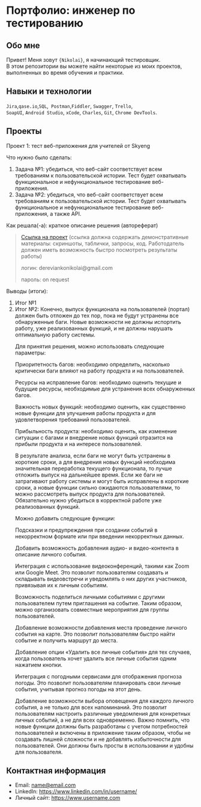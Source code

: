 # Портфолио: инженер по тестированию

## Обо мне 

Привет! Меня зовут ``{Nikolai}``, я начинающий тестировщик. <br>
В этом репозитории вы можете найти некоторые из моих проектов, выполненных во время обучения и практики.
<br>

## Навыки и технологии
``Jira``,``qase.io``,``SQL``,`` Postman``,``Fiddler``, ``Swagger``, ``Trello``, <br>
``SoapUI``, ``Android Studio``, ``xCode``, ``Charles``, ``Git``, ``Chrome DevTools``.




## Проекты

<p> Проект 1: тест веб-приложения для учителей от Skyeng</p>
<p>Что нужно было сделать:<p>
<ol>
  <li>Задача №1: убедиться, что веб-сайт соответствует всем требованиям к пользовательской истории. Тест будет охватывать функциональное и нефункциональное тестирование веб-приложения.</li>
  <li>Задача №2: убедиться, что веб-сайт соответствует всем требованиям к пользовательской истории. Тест будет охватывать функциональное и нефункциональное тестирование веб-приложения, а также API.</li>
</ol>

<p>Как решала(-а): краткое описание решения (автореферат)<p>

> <a href="[https://testqa35.atlassian.net/wiki/spaces/MP/pages/33272/EX1+1](https://qa-bag-report1.atlassian.net/wiki/spaces/~63b61861d3aeefa405440737/pages/1572885/1)">Ссылка на проект</a>
  (ссылка должна содержать демонстративные материалы: скриншоты, таблички, запросы, код. Работодатель должен иметь возможность быстро посмотреть результаты работы)
> <p> логин: dereviankonikolai@gmail.com </p>
> <p> пароль: on request </p>
 
 <p>Выводы (итоги):<p>
<ol>
  <li>Итог №1</li>
  <li>Итог №2: Конечно, выпуск функционала на пользователей (портал) должен быть отложен до тех пор, пока не будут устранены все обнаруженные баги. Новые возможности не должны испортить работу, уже реализованных функций, и не должны нарушать оптимальную работу системы.

Для принятия решения, можно использовать следующие параметры:

Приоритетность багов: необходимо определить, насколько критически баги влияют на работу продукта и на пользователей.

Ресурсы на исправление багов: необходимо оценить текущие и будущие ресурсы, необходимые для устранения всех обнаруженных багов.

Важность новых функций: необходимо оценить, как существенно новые функции для улучшения работы продукта и для удовлетворения требований пользователей.

Прибыльность продукта: необходимо оценить, как изменение ситуации с багами и внедрение новых функций отразится на прибыли продукта и на интересе пользователей.

В результате анализа, если баги не могут быть устранены в короткие сроки, а для внедрения новых функций необходима значительная переработка текущего функционала, то лучше отложить выпуск на дальнейшее время. Если же баги не затрагивают работу системы и могут быть исправлены в короткие сроки, а новые функции сильно ожидаются пользователями, то можно рассмотреть выпуск продукта для пользователей. Обязательно нужно убедиться в корректной работе уже реализованных функций.

Можно добавить следующие функции:


Подсказки и предупреждения при создании событий в некорректном формате или при введении некорректных данных.

Добавить возможность добавления аудио- и видео-контента в описание личного события.

Интеграция с использовaние видеоконференций, такими как Zoom или Google Meet. Это позволит пользователям создавать и складывать видеовстречи и уведомлять о них других участников, привязывая их к личным событиям.

Возможность поделиться личными событиями с другими пользователем путем приглашения на событие. Таким образом, можно организовать совместные мероприятия для группы пользователей.

Добавление возможности добавления места проведение личного события на карте. Это позволит пользователям быстро найти событие и получить маршрут до места.

Добавление опции «Удалить все личные события» для тех случаев, когда пользователь хочет удалить все личные события одним нажатием кнопки.

Интеграция с погодными сервисами для отображения прогноза погоды. Это позволит пользователям планировать свои личные события, учитывая прогноз погоды на этот день.

Добавление возможности выбора оповещения для каждого личного события, а не только для всех напоминаний. Это позволит пользователям настроить различные уведомления для конкретных личных событий, а не для всех одновременно.
Важно помнить, что новые функции должны быть разработаны с учетом потребностей пользователей и включены в приложение таким образом, чтобы не создавать лишней сложности и не добавлять избыточности для пользователей. Они должны быть просты в использовании и удобны для пользователя.</li>
</ol>



## Контактная информация
- Email: name@email.com
- LinkedIn: https://www.linkedin.com/in/username/
- Личный сайт: https://www.username.com
